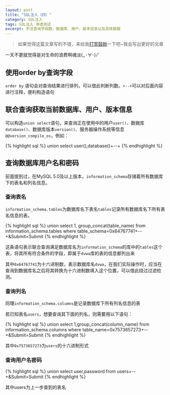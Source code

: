 ```yaml
---
layout: post
title: "SQL注入（四）"
category: SQL注入
tags: SQL注入 渗透测试
excerpt: 手注查询字段数、数据库、用户、版本信息以及具体数据
---
```

> 如果觉得这篇文章写的不错，来给我[打赏鼓励](http://d3.freep.cn/3tb_160710193136wkl4568789.jpg)一下吧~我会写出更好的文章

一天不更就觉得是对生命的浪费啊魂淡(,,･∀･)ﾉ゛

## 使用order by查询字段

`order by` 语句会对查询结果进行排列，可以借此判断列数。`+--+`可以对后面内容进行注释，便利构造语句


## 联合查询获取当前数据库、用户、版本信息

可以构造`union select`语句，来查询正在使用中的用户`user()`、数据库`database()`、数据库版本`version()`、服务器操作系统等信息`@@version_compile_os`，例如：

{% highlight sql %}
union select user(),database()+--+
{% endhighlight %}

## 查询数据库用户名和密码

前面提到过，在MySQL 5.0及以上版本，`information_schema`存储着所有数据库下的表名和列名信息。

### 查询表名

`information_schema.tables`为数据库名下表名`tables`记录所有数据库名下所有表名信息的表。

{% highlight sql %}
union select 1, group_concat(table_name) from information_schema.tables where table_schema=0x64767741+--+&Submit=Submit
{% endhighlight %}

这条语句表示联合查询满足数据库名为`information_schema`的库中的`tables`这个表，将其所有符合条件的字段，即属于`dvwa`库的表的信息都列出来

其中`0x64767741`为十六进制数，表示数据库名`dvwa`，在我们实际操作时，应当在查询到数据库名之后将其转换为十六进制数填入这个位置，可以借此绕过过滤检测。

### 查询列名

同理`information_schema.columns`是记录数据库下所有列名信息的表

若已知表名`users`，想要查询其下面的列名，则需要用以下语句：

{% highlight sql %}
union select 1,group_concat(column_name) from information_schema.columns where table_name=0x7573657273+--+&Submit=Submit
{% endhighlight %}

其中`0x7573657273`为`users`的十六进制形式

### 查询用户名密码

{% highlight sql %}
union select user,password from users+--+&Submit=Submit
{% endhighlight %}

其中users为上一步查到的表名